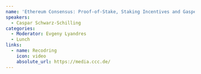 ```yaml
---
name: 'Ethereum Consensus: Proof-of-Stake, Staking Incentives and Gasper'
speakers:
  - Caspar Schwarz-Schilling
categories:
  - Moderator: Evgeny Lyandres
  - Lunch
links:
  - name: Recodring
    icon: video
    absolute_url: https://media.ccc.de/
---
```


